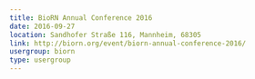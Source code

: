 ```yaml
---
title: BioRN Annual Conference 2016
date: 2016-09-27
location: Sandhofer Straße 116, Mannheim, 68305
link: http://biorn.org/event/biorn-annual-conference-2016/
usergroup: biorn
type: usergroup
---
```

